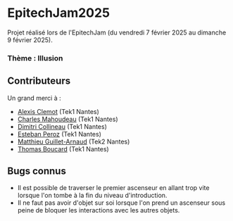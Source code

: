 # EpitechJam2025

Projet réalisé lors de l'EpitechJam (du vendredi 7 février 2025 au dimanche 9 février 2025).

### Thème : Illusion

## Contributeurs

Un grand merci à :
* [Alexis Clemot](https://github.com/Alexis-Clemot) (Tek1 Nantes)
* [Charles Mahoudeau](https://github.com/Charles-Mahoudeau) (Tek1 Nantes)
* [Dimitri Collineau](https://github.com/Dimitri-Collineau) (Tek1 Nantes)
* [Esteban Peroz](https://github.com/Lampadaidaire) (Tek1 Nantes)
* [Matthieu Guillet-Arnaud](https://github.com/MatthieuGA) (Tek2 Nantes)
* [Thomas Boucard](https://github.com/Thomas-epitech) (Tek1 Nantes)

## Bugs connus

* Il est possible de traverser le premier ascenseur en allant trop vite lorsque l'on tombe à la fin du niveau d'introduction.
* Il ne faut pas avoir d'objet sur soi lorsque l'on prend un ascenseur sous peine de bloquer les interactions avec les autres objets.
